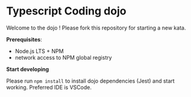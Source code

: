 # Typescript Coding dojo

Welcome to the dojo !
Please fork this repository for starting a new kata.

**Prerequisites**:

- Node.js LTS + NPM
- network access to NPM global registry

**Start developing**

Please run `npm install` to install dojo dependencies (Jest) and start working.
Preferred IDE is VSCode.
